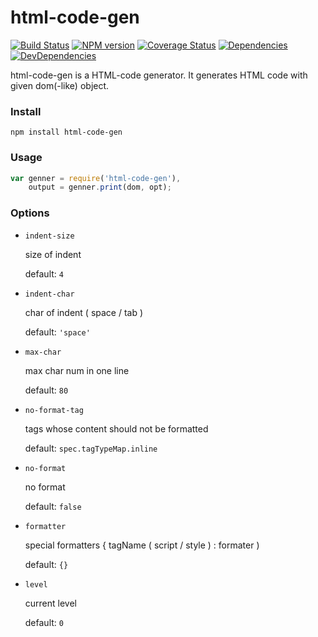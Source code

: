 html-code-gen
========

[![Build Status](https://travis-ci.org/nighca/html-code-gen.svg)](http://travis-ci.org/nighca/html-code-gen)
[![NPM version](https://badge.fury.io/js/html-code-gen.svg)](http://badge.fury.io/js/html-code-gen)
[![Coverage Status](https://coveralls.io/repos/nighca/html-code-gen/badge.svg?branch=master)](https://coveralls.io/r/nighca/html-code-gen?branch=master)
[![Dependencies](http://img.shields.io/david/nighca/html-code-gen.svg?style=flat-square)](https://david-dm.org/nighca/html-code-gen)
[![DevDependencies](http://img.shields.io/david/dev/nighca/html-code-gen.svg?style=flat-square)](https://david-dm.org/nighca/html-code-gen)

html-code-gen is a HTML-code generator. It generates HTML code with given dom(-like) object.

### Install

	npm install html-code-gen

### Usage

```javascript
var genner = require('html-code-gen'),
	output = genner.print(dom, opt);
```
### Options

* `indent-size`

	size of indent

	default: `4`

* `indent-char`

	char of indent ( space / tab )

	default: `'space'`

* `max-char`

	max char num in one line

	default: `80`

* `no-format-tag`

	tags whose content should not be formatted

	default: `spec.tagTypeMap.inline`

* `no-format`

	no format

	default: `false`

* `formatter`

	special formatters { tagName ( script / style ) : formater )

	default: `{}`

* `level`

	current level

	default: `0`
